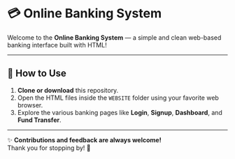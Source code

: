 # 💳 Online Banking System

Welcome to the **Online Banking System** — a simple and clean web-based banking interface built with HTML!  

---

## 🚀 How to Use

1. **Clone or download** this repository.  
2. Open the HTML files inside the `WEBSITE` folder using your favorite web browser.  
3. Explore the various banking pages like **Login**, **Signup**, **Dashboard**, and **Fund Transfer**.

---

✨ **Contributions and feedback are always welcome!**  
Thank you for stopping by! 🙏
